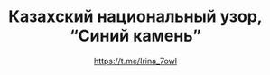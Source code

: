 ---
title: Казахский национальный узор, “Синий камень”
description: Значок или магнит. 32 мм, ручная работа
author: https://t.me/Irina_7owl
cost: 3000₸
---